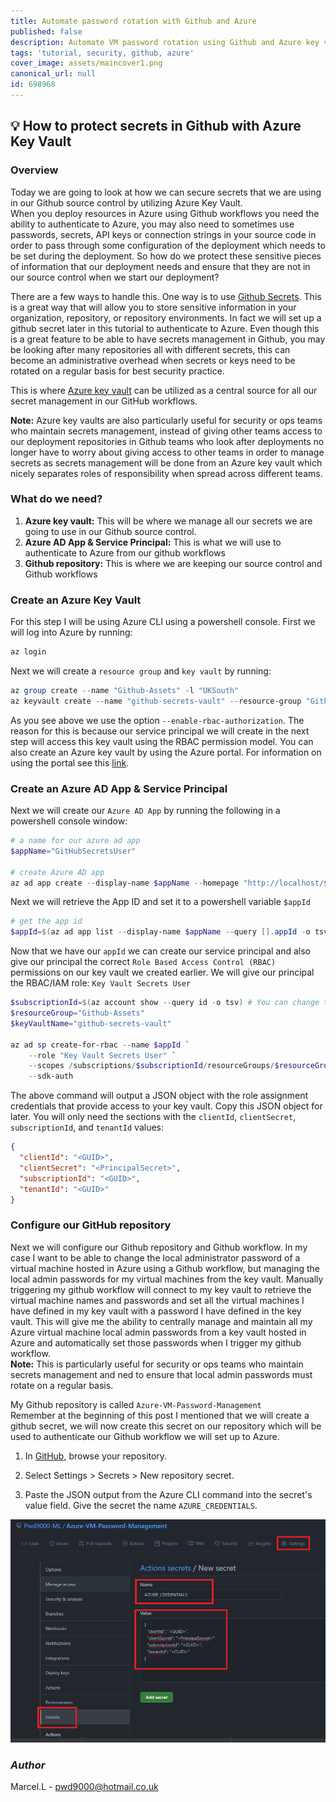 ```yaml
---
title: Automate password rotation with Github and Azure
published: false
description: Automate VM password rotation using Github and Azure key vault
tags: 'tutorial, security, github, azure'
cover_image: assets/maincover1.png
canonical_url: null
id: 698968
---
```


## :bulb: How to protect secrets in Github with Azure Key Vault

### Overview

Today we are going to look at how we can secure secrets that we are using in our Github source control by utilizing Azure Key Vault.  
When you deploy resources in Azure using Github workflows you need the ability to authenticate to Azure, you may also need to sometimes use passwords, secrets, API keys or connection strings in your source code in order to pass through some configuration of the deployment which needs to be set during the deployment. So how do we protect these sensitive pieces of information that our deployment needs and ensure that they are not in our source control when we start our deployment?  

There are a few ways to handle this. One way is to use [Github Secrets](https://docs.github.com/en/actions/reference/encrypted-secrets). This is a great way that will allow you to store sensitive information in your organization, repository, or repository environments. In fact we will set up a github secret later in this tutorial to authenticate to Azure. Even though this is a great feature to be able to have secrets management in Github, you may be looking after many repositories all with different secrets, this can become an administrative overhead when secrets or keys need to be rotated on a regular basis for best security practice.  

This is where [Azure key vault](https://docs.microsoft.com/en-gb/azure/key-vault/general/overview) can be utilized as a central source for all our secret management in our GitHub workflows.  

**Note:** Azure key vaults are also particularly useful for security or ops teams who maintain secrets management, instead of giving other teams access to our deployment repositories in Github teams who look after deployments no longer have to worry about giving access to other teams in order to manage secrets as secrets management will be done from an Azure key vault which nicely separates roles of responsibility when spread across different teams.  

### What do we need?

1. **Azure key vault:**
    This will be where we manage all our secrets we are going to use in our Github source control.  
2. **Azure AD App & Service Principal:**
    This is what we will use to authenticate to Azure from our github workflows
3. **Github repository:**
    This is where we are keeping our source control and Github workflows

### Create an Azure Key Vault

For this step I will be using Azure CLI using a powershell console. First we will log into Azure by running:  

```powershell
az login
```

Next we will create a `resource group` and `key vault` by running:

```powershell
az group create --name "Github-Assets" -l "UKSouth"
az keyvault create --name "github-secrets-vault" --resource-group "Github-Assets" --location "UKSouth" --enable-rbac-authorization
```

As you see above we use the option `--enable-rbac-authorization`. The reason for this is because our service principal we will create in the next step will access this key vault using the RBAC permission model. You can also create an Azure key vault by using the Azure portal. For information on using the portal see this [link](https://docs.microsoft.com/en-us/azure/key-vault/general/quick-create-portal).  

### Create an Azure AD App & Service Principal

Next we will create our `Azure AD App` by running the following in a powershell console window:

```powershell
# a name for our azure ad app
$appName="GitHubSecretsUser"

# create Azure AD app
az ad app create --display-name $appName --homepage "http://localhost/$appName" --identifier-uris "http://localhost/$appName"
```

Next we will retrieve the App ID and set it to a powershell variable `$appId`

```powershell
# get the app id
$appId=$(az ad app list --display-name $appName --query [].appId -o tsv)
```

Now that we have our `appId` we can create our service principal and also give our principal the correct `Role Based Access Control (RBAC)` permissions on our key vault we created earlier. We will give our principal the RBAC/IAM role: `Key Vault Secrets User`

```powershell
$subscriptionId=$(az account show --query id -o tsv) # You can change this value t the subscription ID where the key vault resides
$resourceGroup="Github-Assets"
$keyVaultName="github-secrets-vault"

az ad sp create-for-rbac --name $appId `
    --role "Key Vault Secrets User" `
    --scopes /subscriptions/$subscriptionId/resourceGroups/$resourceGroup/providers/Microsoft.KeyVault/vaults/$keyVaultName `
    --sdk-auth
```

The above command will output a JSON object with the role assignment credentials that provide access to your key vault. Copy this JSON object for later. You will only need the sections with the `clientId`, `clientSecret`, `subscriptionId`, and `tenantId` values:

```JSON
{
  "clientId": "<GUID>",
  "clientSecret": "<PrincipalSecret>",
  "subscriptionId": "<GUID>",
  "tenantId": "<GUID>"
}
```

### Configure our GitHub repository

Next we will configure our Github repository and Github workflow. In my case I want to be able to change the local administrator password of a virtual machine hosted in Azure using a Github workflow, but managing the local admin passwords for my virtual machines from the key vault. Manually triggering my github workflow will connect to my key vault to retrieve the virtual machine names and passwords and set all the virtual machines I have defined in my key vault with a password I have defined in the key vault. This will give me the ability to centrally manage and maintain all my Azure virtual machine local admin passwords from a key vault hosted in Azure and automatically set those passwords when I trigger my github workflow.  
**Note:** This is particularly useful for security or ops teams who maintain secrets management and ned to ensure that local admin passwords must rotate on a regular basis.

My Github repository is called `Azure-VM-Password-Management`  
Remember at the beginning of this post I mentioned that we will create a github secret, we will now create this secret on our repository which will be used to authenticate our Github workflow we will set up to Azure.

1. In [GitHub](https://github.com), browse your repository.

2. Select Settings > Secrets > New repository secret.

3. Paste the JSON output from the Azure CLI command into the secret's value field. Give the secret the name `AZURE_CREDENTIALS`.

![githubAzureCredentials](./assets/githubAzureCredentials1.png)

### _Author_

Marcel.L - pwd9000@hotmail.co.uk